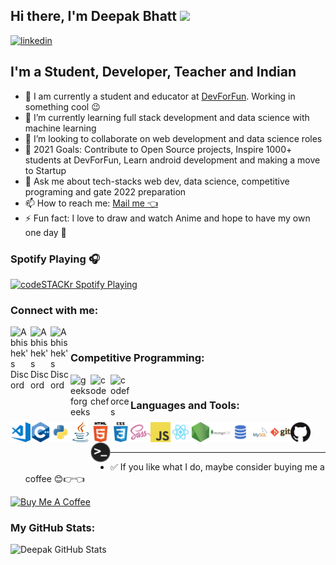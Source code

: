 ## Hi there, I'm Deepak Bhatt <img src="https://media.giphy.com/media/hvRJCLFzcasrR4ia7z/giphy.gif" width="25px">

[![linkedin](https://img.shields.io/badge/LinkedIn-0077B5?style=for-the-badge&logo=linkedin&logoColor=white)](https://www.linkedin.com/in/deepak-bhatt-b7959817b)

## I'm a Student, Developer, Teacher and Indian

- 🔭 I am currently a student and educator at [DevForFun][course]. Working in something cool 😉
- 🌱 I’m currently learning full stack development and data science with machine learning
- 👯 I’m looking to collaborate on web development and data science roles
- 🥅 2021 Goals: Contribute to Open Source projects, Inspire 1000+ students at DevForFun, Learn android development and making a move to Startup
- 💬 Ask me about tech-stacks web dev, data science, competitive programing and gate 2022 preparation
- 📫 How to reach me: [Mail me 👈](deepak.shivay.bhatt@gmail.com)
- ⚡ Fun fact: I love to draw and watch Anime and hope to have my own one day 🤣

### Spotify Playing 🎧

[<img src="https://now-playing-codestackr.vercel.app/api/spotify-playing" alt="codeSTACKr Spotify Playing" width="350" />](https://open.spotify.com/user/31i3cbrpevzio4iop4b6b66kg4la)

### Connect with me:

<a href="https://www.linkedin.com/in/deepak-bhatt-b7959817b">
  <img align="left" alt="Abhishek's Discord" width="32px" src="https://raw.githubusercontent.com/peterthehan/peterthehan/master/assets/linkedin.svg" />
</a>
<a href="https://twitter.com/Deepakb62397486">
  <img align="left" alt="Abhishek's Discord" width="32px" src="https://raw.githubusercontent.com/peterthehan/peterthehan/master/assets/twitter.svg" />
</a>
<a href="https://www.youtube.com/channel/UCHlWou39mcTQcBkaj8ziOSQ">
  <img align="left" alt="Abhishek's Discord" width="32px" src="https://raw.githubusercontent.com/peterthehan/peterthehan/master/assets/youtube.svg" />
</a>

<br />

### Competitive Programming:

[<img align="left" alt="geeksforgeeks" width="32px" src="https://cdn.jsdelivr.net/npm/simple-icons@3.13.0/icons/geeksforgeeks.svg" />][gfg]
[<img align="left" alt="codechef" width="32px" src="https://cdn.jsdelivr.net/npm/simple-icons@3.13.0/icons/codechef.svg" />][codechef]
[<img align="left" alt="codeforces" width="32px" src="https://cdn.jsdelivr.net/npm/simple-icons@3.13.0/icons/codeforces.svg" />][codeforces]

<br />

### Languages and Tools:

<img align="left" alt="Visual Studio Code" width="32px" src="https://raw.githubusercontent.com/github/explore/80688e429a7d4ef2fca1e82350fe8e3517d3494d/topics/visual-studio-code/visual-studio-code.png" />
<img align="left" alt="cpp" width="32px" src="https://raw.githubusercontent.com/github/explore/80688e429a7d4ef2fca1e82350fe8e3517d3494d/topics/cpp/cpp.png" />
<img align="left" alt="python" width="32px" src="https://raw.githubusercontent.com/github/explore/80688e429a7d4ef2fca1e82350fe8e3517d3494d/topics/python/python.png" />
<img align="left" alt="java" width="32px" src="https://raw.githubusercontent.com/github/explore/80688e429a7d4ef2fca1e82350fe8e3517d3494d/topics/java/java.png" />
<img align="left" alt="HTML5" width="32px" src="https://raw.githubusercontent.com/github/explore/80688e429a7d4ef2fca1e82350fe8e3517d3494d/topics/html/html.png" />
<img align="left" alt="CSS3" width="32px" src="https://raw.githubusercontent.com/github/explore/80688e429a7d4ef2fca1e82350fe8e3517d3494d/topics/css/css.png" />
<img align="left" alt="Sass" width="32px" src="https://raw.githubusercontent.com/github/explore/80688e429a7d4ef2fca1e82350fe8e3517d3494d/topics/sass/sass.png" />
<img align="left" alt="JavaScript" width="32px" src="https://raw.githubusercontent.com/github/explore/80688e429a7d4ef2fca1e82350fe8e3517d3494d/topics/javascript/javascript.png" />
<img align="left" alt="React" width="32px" src="https://raw.githubusercontent.com/github/explore/80688e429a7d4ef2fca1e82350fe8e3517d3494d/topics/react/react.png" />
<img align="left" alt="Node.js" width="32px" src="https://raw.githubusercontent.com/github/explore/80688e429a7d4ef2fca1e82350fe8e3517d3494d/topics/nodejs/nodejs.png" />
<img align="left" alt="MongoDB" width="32px" src="https://raw.githubusercontent.com/github/explore/80688e429a7d4ef2fca1e82350fe8e3517d3494d/topics/mongodb/mongodb.png" />
<img align="left" alt="SQL" width="32px" src="https://raw.githubusercontent.com/github/explore/80688e429a7d4ef2fca1e82350fe8e3517d3494d/topics/sql/sql.png" />
<img align="left" alt="MySQL" width="32px" src="https://raw.githubusercontent.com/github/explore/80688e429a7d4ef2fca1e82350fe8e3517d3494d/topics/mysql/mysql.png" />
<img align="left" alt="Git" width="32px" src="https://raw.githubusercontent.com/github/explore/80688e429a7d4ef2fca1e82350fe8e3517d3494d/topics/git/git.png" />
<img align="left" alt="GitHub" width="32px" src="https://raw.githubusercontent.com/github/explore/78df643247d429f6cc873026c0622819ad797942/topics/github/github.png" />
<img align="left" alt="Terminal" width="32px" src="https://raw.githubusercontent.com/github/explore/80688e429a7d4ef2fca1e82350fe8e3517d3494d/topics/terminal/terminal.png" />

<br />
<br />

---

- ✅ If you like what I do, maybe consider buying me a coffee 😊👉👈

<a href="https://www.buymeacoffee.com/deathook" target="_blank"><img src="https://cdn.buymeacoffee.com/buttons/v2/default-red.png" alt="Buy Me A Coffee" width="150" ></a>

### My GitHub Stats:

<img align="left" alt="Deepak GitHub Stats" src="https://github-readme-stats.deathook007.vercel.app/api?username=deathook007&show_icons=true&hide_border=true&theme=gotham" />

[course]: https://chat.whatsapp.com/JIlA6oN8QP6E1C8DzYWjrg
[linkedin]: https://www.linkedin.com/in/deepak-bhatt-b7959817b
[twitter]: https://twitter.com/Deepakb62397486
[youtube]: https://www.youtube.com/channel/UCHlWou39mcTQcBkaj8ziOSQ
[gfg]: https://auth.geeksforgeeks.org/user/deepakshivaybhatt/practice/
[codechef]: https://www.codechef.com/users/deathook
[codeforces]: https://codeforces.com/profile/deathook
